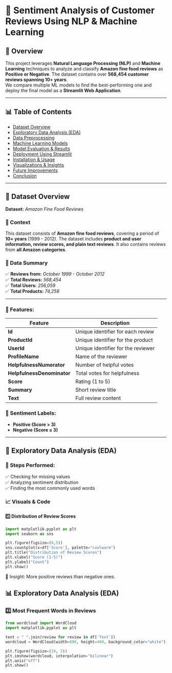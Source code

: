 

# 📝 Sentiment Analysis of Customer Reviews Using NLP & Machine Learning  

## 📌 Overview  
This project leverages **Natural Language Processing (NLP)** and **Machine Learning** techniques to analyze and classify **Amazon fine food reviews** as **Positive or Negative**. The dataset contains over **568,454 customer reviews spanning 10+ years**.  
We compare multiple ML models to find the best-performing one and deploy the final model as a **Streamlit Web Application**.  

---

## 📊 Table of Contents  
- [Dataset Overview](#dataset-overview)  
- [Exploratory Data Analysis (EDA)](#exploratory-data-analysis-eda)  
- [Data Preprocessing](#data-preprocessing)  
- [Machine Learning Models](#machine-learning-models)  
- [Model Evaluation & Results](#model-evaluation--results)  
- [Deployment Using Streamlit](#deployment-using-streamlit)  
- [Installation & Usage](#installation--usage)  
- [Visualizations & Insights](#visualizations--insights)  
- [Future Improvements](#future-improvements)  
- [Conclusion](#conclusion)  

---

## 📂 Dataset Overview  
**Dataset:** *Amazon Fine Food Reviews*  

### **📌 Context**  
This dataset consists of **Amazon fine food reviews**, covering a period of **10+ years** (1999 - 2012). The dataset includes **product and user information, review scores, and plain text reviews**. It also contains reviews from **all Amazon categories**.  

### **📌 Data Summary**  
✅ **Reviews from:** *October 1999 - October 2012*  
✅ **Total Reviews:** *568,454*  
✅ **Total Users:** *256,059*  
✅ **Total Products:** *74,258*  

---

### **📌 Features:**  
| Feature | Description |
|---------|------------|
| **Id** | Unique identifier for each review |
| **ProductId** | Unique identifier for the product |
| **UserId** | Unique identifier for the reviewer |
| **ProfileName** | Name of the reviewer |
| **HelpfulnessNumerator** | Number of helpful votes |
| **HelpfulnessDenominator** | Total votes for helpfulness |
| **Score** | Rating (1 to 5) |
| **Summary** | Short review title |
| **Text** | Full review content |

### **📌 Sentiment Labels:**  
- **Positive (Score > 3)**  
- **Negative (Score ≤ 3)**  

---

## 🔎 Exploratory Data Analysis (EDA)  

### **🔹 Steps Performed:**  
✅ Checking for missing values  
✅ Analyzing sentiment distribution  
✅ Finding the most commonly used words  

### 📈 **Visuals & Code**  

#### **1️⃣ Distribution of Review Scores**  
```python
import matplotlib.pyplot as plt
import seaborn as sns

plt.figure(figsize=(8,5))
sns.countplot(x=df['Score'], palette="coolwarm")
plt.title("Distribution of Review Scores")
plt.xlabel("Score (1-5)")
plt.ylabel("Count")
plt.show()
```
📌 Insight: More positive reviews than negative ones.

## 📊 Exploratory Data Analysis (EDA)

### **2️⃣ Most Frequent Words in Reviews**
```python
from wordcloud import WordCloud
import matplotlib.pyplot as plt

text = " ".join(review for review in df['Text'])
wordcloud = WordCloud(width=800, height=400, background_color="white").generate(text)

plt.figure(figsize=(10, 5))
plt.imshow(wordcloud, interpolation="bilinear")
plt.axis("off")
plt.show()
```
